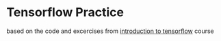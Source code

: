 # Tensorflow Practice

based on the code and excercises from [introduction to tensorflow](https://www.coursera.org/learn/introduction-tensorflow) course
